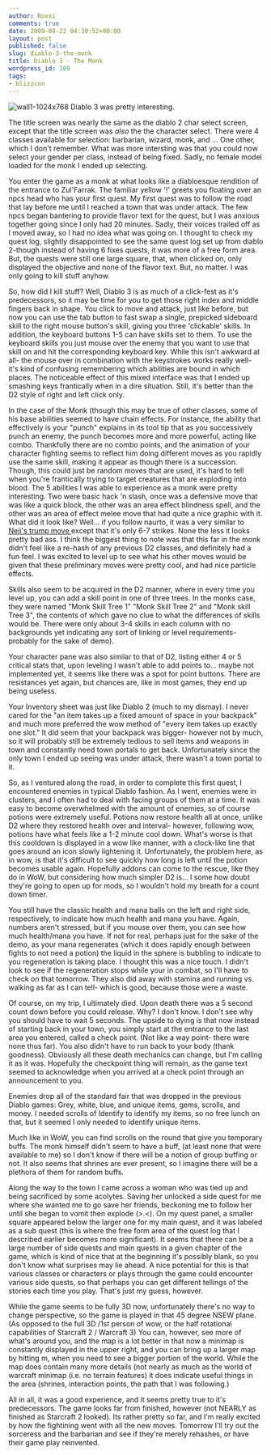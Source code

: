 ```yaml
---
author: Roxxi
comments: true
date: 2009-08-22 04:30:52+00:00
layout: post
published: false
slug: diablo-3-the-monk
title: Diablo 3 - The Monk
wordpress_id: 109
tags:
- blizzcon
---
```


![wall1-1024x768](http://www.kaynne.com/blog/wp-content/uploads/2009/08/wall1-1024x768-300x225.jpg)
Diablo 3 was pretty interesting. 

The title screen was nearly the same as the diablo 2 char select screen, except that the title screen was _also_ the the character select. There were 4 classes available for selection: barbarian, wizard, monk, and ... One other, which I don't remember. What was more intersting was that you could now select your gender per class, instead of being fixed. Sadly, no female model loaded for the monk I ended up selecting.

You enter the game as a monk at what looks like a diabloesque rendition of the entrance to Zul'Farrak. The familiar yellow '!' greets you floating over an npcs head who has your first quest. My first quest was to follow the road that lay before me until I reached a town that was under attack. The few npcs began bantering to provide flavor text for the quest, but I was anxious together going since I only had 20 minutes. Sadly, their voices trailed off as I moved away, so I had no idea what was going on. I thought to check my quest log, slightly disappointed to see the same quest log set up from diablo 2-though instead of having 6 fixes quests, it was more of a free form area. But, the quests were still one large square, that, when clicked on, only displayed the objective and none of the flavor text. But, no matter. I was only going to kill stuff anyhow. 

So, how did I kill stuff? Well, Diablo 3 is as much of a click-fest as it's predecessors, so it may be time for you to get those right index and middle fingers back in shape. You click to move and attack, just like before, but now you can use the tab button to fast swap a single, prepicked sideboard skill to the right mouse button's skill, giving you three 'clickable' skills. In addition, the keyboard buttons 1-5  can have skills set to them.  To use the keyboard skills you just mouse over the enemy that you want to use that skill on and hit the corresponding keyboard key.  While this isn't awkward at all- the mouse over in combination with the keystrokes works really well- it's kind of confusing remembering which abilities are bound in which places.   The noticeable effect of this mixed interface was that I ended up smashing keys frantically when in a dire situation. Still, it's better than the D2 style of right and left click only.

In the case of the Monk (though this may be true of other classes, some of his base abilities seemed to have chain effects. For instance, the ability that effectively is your "punch" explains in its tool tip that as you successively punch an enemy, the punch becomes more and more powerful, acting like combo.  Thankfully there are no combo points, and the animation of your character fighting seems to reflect him doing different moves as you rapidly use the same skill, making it appear as though there is a succession.  Though, this could just be random moves that are used, it's hard to tell when you're frantically trying to target creatures that are exploding into blood.  The 5 abilities I was able to experience as a monk were pretty interesting. Two were basic hack 'n slash, once was a defensive move that was like a quick block, the other was an area effect blindness spell, and the other was an area of effect melee move that had quite a nice graphic with it. What did it look like? Well... if you follow naurto, it was a very similar to [Neji's trump move ](http://www.youtube.com/watch?v=97YvbrnoAkU&feature=related)except that it's only 6-7 strikes. None the less it looks pretty bad ass.  I think the biggest thing to note was that this far in the monk didn't feel like a re-hash of any previous D2 classes, and definitely had a fun feel. I was excited to level up to see what his other moves would be given that these preliminary moves were pretty cool, and had nice particle effects.

Skills also seem to be acquired in the D2 manner, where in every time you level up, you can add a skill point in one of three trees. In the monks case, they were named "Monk Skill Tree 1" "Monk Skill Tree 2" and "Monk skill Tree 3", the contents of which gave no clue to what the differences of skills would be. There were only about 3-4 skills in each column with no backgrounds yet indicating any sort of linking or level requirements- probably for the sake of demo).

Your character pane was also similar to that of D2, listing either 4 or 5 critical stats that, upon leveling I wasn't able to add points to... maybe not implemented yet, it seems like there was a spot for point buttons. There are resistances yet again, but chances are, like in most games, they end up being useless.

Your Inventory sheet was just like Diablo 2 (much to my dismay). I never cared for the "an item takes up a fixed amount of space in your backpack" and much more preferred the wow method of "every item takes up exactly one slot."  It did seem that your backpack was bigger- however not by much, so it will probably still be extremely tedious to sell items and weapons in town and constantly need town portals to get back. Unfortunately since the only town I ended up seeing was under attack, there wasn't a town portal to it.

So, as I ventured along the road, in order to complete this first quest, I encountered enemies in typical Diablo fashion. As I went, enemies were in clusters, and I often had to deal with facing groups of them at a time. It was easy to become overwhelmed with the amount of enemies, so of course potions were extremely useful. Potions now restore health all at once, unlike D2 where they restored health over and interval- however, following wow, potions have what feels like a 1-2 minute cool down.  What's worse is that this cooldown is displayed in a wow like manner, with a clock-like line that goes around an icon slowly lightening it.  Unfortunately, the problem here, as in wow, is that it's difficult to see quickly how long is left until the potion becomes usable again.  Hopefully addons can come to the rescue, like they do in WoW, but considering how much simpler D2 is... I some how doubt they're going to open up for mods, so I wouldn't hold my breath for a count down timer.  

You still have the classic health and mana balls on the left and right side, respectively, to indicate how much health and mana you have. Again, numbers aren't stressed, but if you mouse over them, you can see how much health/mana you have. If not for real, perhaps just for the sake of the demo, as your mana regenerates (which it does rapidly enough between fights to not need a potion) the liquid in the sphere is bubbling to indicate to you regeneration is taking place. I thought this was a nice touch. I didn't look to see if the regeneration stops while your in combat, so I'll have to check on that tomorrow. They also did away with stamina and running vs. walking as far as I can tell- which is good, because those were a waste.

Of course, on my trip, I ultimately died.  Upon death there was a 5 second count down before you could release. Why? I don't know. I don't see why you should have to wait 5 seconds.  The upside to dying is that now instead of starting back in your town, you simply start at the entrance to the last area you entered, called a check point. (Not like a way point- there were none thus far). You also didn't have to run back to your body (thank goodness). Obviously all these death mechanics can change, but I'm calling it as it was. Hopefully the checkpoint thing will remain, as the game text seemed to acknowledge when you arrived at a check point through an announcement to you.

Enemies drop all of the standard fair that was dropped in the previous Diablo games: Grey, white, blue, and unique items, gems, scrolls, and money. I needed scrolls of Identify to identify my items, so no free lunch on that, but it seemed I only needed to identify unique items.  

Much like in WoW, you can find scrolls on the round that give you temporary buffs.  The monk himself didn't seem to have a buff, (at least none that were available to me) so I don't know if there will be a notion of group buffing or not.  It also seems that shrines are ever present, so I imagine there will be a plethora of them for random buffs.

Along the way to the town I came across a woman who was tied up and being sacrificed by some acolytes.  Saving her unlocked a side quest for me where she wanted me to go save her friends, beckoning me to follow her until she began to vomit then explode (>*.*<).  On my quest panel, a smaller square appeared below the larger one for my main quest, and it was labeled as a sub quest (this is where the free form area of the quest log that I described earlier becomes more significant).  It seems that there can be a large number of side quests and main quests in a given chapter of the game, which is kind of nice that at the beginning it's possibly blank, so you don't know what surprises may lie ahead. A nice potential for this is that various classes or characters or plays through the game could encounter various side quests, so that perhaps you can get different tellings of the stories each time you play. That's just my guess, however.

While the game seems to be fully 3D now, unfortunately there's no way to change perspective, so the game is played in that 45 degree NSEW plane. (As opposed to the full 3D /1st person of wow, or the half rotational capabilities of Starcraft 2 / Warcraft 3) You can, however, see more of what's around you, and the map is a lot better in that now a minimap is constantly displayed in the upper right, and you can bring up a larger map by hitting m, when you need to see a bigger portion of the world. While the map does contain many more details (not nearly as much as the world of warcraft minimap (i.e. no terrain features) it does indicate useful things in the area (shrines, interaction points, the path that I was following.)

All in all, it was a good experience, and it seems pretty true to it's predecessors.  The game looks far from finished, however (not NEARLY as finished as Starcraft 2 looked). Its rather pretty so far, and I'm really excited by how the fightining went with all the new moves. Tomorrow I'll try out the sorceress and the barbarian and see if they're merely rehashes, or have their game play reinvented.





